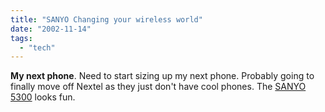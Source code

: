 ```yaml
---
title: "SANYO Changing your wireless world"
date: "2002-11-14"
tags: 
  - "tech"
---
```


**My next phone**. Need to start sizing up my next phone. Probably going to finally move off Nextel as they just don't have cool phones. The [SANYO 5300](http://www.sanyo.com/consumer/communications/SCP-5300.htm) looks fun.
